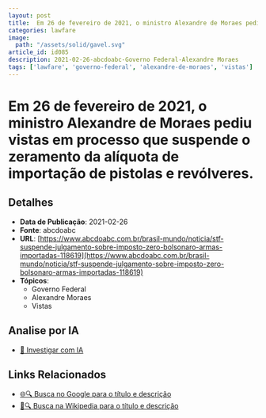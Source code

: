 ```yaml
---
layout: post
title:  Em 26 de fevereiro de 2021, o ministro Alexandre de Moraes pediu vistas em processo que suspende o zeramento da alíquota de importação de pistolas e revólveres.
categories: lawfare
image: 
  path: "/assets/solid/gavel.svg"
article_id: id085
description: 2021-02-26-abcdoabc-Governo Federal-Alexandre Moraes
tags: ['lawfare', 'governo-federal', 'alexandre-de-moraes', 'vistas']
---
```


# Em 26 de fevereiro de 2021, o ministro Alexandre de Moraes pediu vistas em processo que suspende o zeramento da alíquota de importação de pistolas e revólveres.

## Detalhes
- **Data de Publicação**: 2021-02-26
- **Fonte**: abcdoabc
- **URL**: [https://www.abcdoabc.com.br/brasil-mundo/noticia/stf-suspende-julgamento-sobre-imposto-zero-bolsonaro-armas-importadas-118619](https://www.abcdoabc.com.br/brasil-mundo/noticia/stf-suspende-julgamento-sobre-imposto-zero-bolsonaro-armas-importadas-118619)
- **Tópicos**:
  - Governo Federal
  - Alexandre Moraes
  - Vistas

## Analise por IA
- [🤖 Investigar com IA](https://www.perplexity.ai/search?q=%22not%C3%ADcia%20artigo%20Brasil%22%20Em%2026%20de%20fevereiro%20de%202021%2C%20o%20ministro%20Alexandre%20de%20Moraes%20pediu%20vistas%20em%20processo%20que%20suspende%20o%20zeramento%20da%20al%C3%ADquota%20de%20importa%C3%A7%C3%A3o%20de%20pistolas%20e%20rev%C3%B3lveres.%20abcdoabc%202021-02-26)

## Links Relacionados
- [🌐🔍 Busca no Google para o título e descrição](https://www.google.com/search?q=%22not%C3%ADcia%20artigo%20Brasil%22%20Em%2026%20de%20fevereiro%20de%202021%2C%20o%20ministro%20Alexandre%20de%20Moraes%20pediu%20vistas%20em%20processo%20que%20suspende%20o%20zeramento%20da%20al%C3%ADquota%20de%20importa%C3%A7%C3%A3o%20de%20pistolas%20e%20rev%C3%B3lveres.%20abcdoabc%202021-02-26)
- [📖🔍 Busca na Wikipedia para o título e descrição](https://pt.wikipedia.org/w/index.php?search=%22not%C3%ADcia%20artigo%20Brasil%22%20Em%2026%20de%20fevereiro%20de%202021%2C%20o%20ministro%20Alexandre%20de%20Moraes%20pediu%20vistas%20em%20processo%20que%20suspende%20o%20zeramento%20da%20al%C3%ADquota%20de%20importa%C3%A7%C3%A3o%20de%20pistolas%20e%20rev%C3%B3lveres.%20abcdoabc%202021-02-26)

